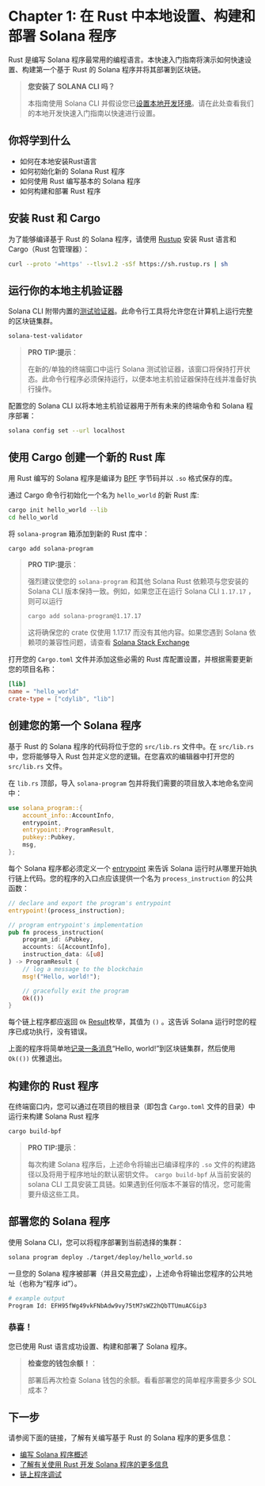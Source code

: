 # Chapter 1: 在 Rust 中本地设置、构建和部署 Solana 程序

Rust 是编写 Solana 程序最常用的编程语言。本快速入门指南将演示如何快速设置、构建第一个基于 Rust 的 Solana 程序并将其部署到区块链。

> **您安装了 SOLANA CLI 吗？**
>
> 本指南使用 Solana CLI 并假设您已[设置本地开发环境](https://solana.com/zh/developers/guides/getstarted/setup-local-development)。请在此处查看我们的本地开发快速入门指南以快速进行设置。

## 你将学到什么

- 如何在本地安装Rust语言
- 如何初始化新的 Solana Rust 程序
- 如何使用 Rust 编写基本的 Solana 程序
- 如何构建和部署 Rust 程序

## 安装 Rust 和 Cargo

为了能够编译基于 Rust 的 Solana 程序，请使用 [Rustup](https://rustup.rs/) 安装 Rust 语言和 Cargo（Rust 包管理器）：

```bash
curl --proto '=https' --tlsv1.2 -sSf https://sh.rustup.rs | sh
```

## 运行你的本地主机验证器

Solana CLI 附带内置的[测试验证器](https://docs.solanalabs.com/cli/examples/test-validator)。此命令行工具将允许您在计算机上运行完整的区块链集群。

```bash
solana-test-validator
```

> **PRO TIP:提示**：
>
> 在新的/单独的终端窗口中运行 Solana 测试验证器，该窗口将保持打开状态。此命令行程序必须保持运行，以便本地主机验证器保持在线并准备好执行操作。

配置您的 Solana CLI 以将本地主机验证器用于所有未来的终端命令和 Solana 程序部署：

```bash
solana config set --url localhost
```

## 使用 Cargo 创建一个新的 Rust 库

用 Rust 编写的 Solana 程序是编译为 [BPF](https://solana.com/docs/programs/faq#berkeley-packet-filter-bpf) 字节码并以 `.so` 格式保存的库。

通过 Cargo 命令行初始化一个名为 `hello_world` 的新 Rust 库:

```bash
cargo init hello_world --lib
cd hello_world
```

将 `solana-program` 箱添加到新的 Rust 库中：

```bash
cargo add solana-program
```

> **PRO TIP:提示**：
>
> 强烈建议使您的 `solana-program` 和其他 Solana Rust 依赖项与您安装的 Solana CLI 版本保持一致。例如，如果您正在运行 Solana CLI `1.17.17` ，则可以运行
>
> ```bash
> cargo add solana-program@1.17.17
> ```
>
> 这将确保您的 crate 仅使用 1.17.17 而没有其他内容。如果您遇到 Solana 依赖项的兼容性问题，请查看 [Solana Stack Exchange](https://solana.stackexchange.com/questions/9798/how-do-i-fix-package-solana-program-v1-18-0-cannot-be-built-because-it-requires/9799#9799)

打开您的 `Cargo.toml` 文件并添加这些必需的 Rust 库配置设置，并根据需要更新您的项目名称：

```toml
[lib]
name = "hello_world"
crate-type = ["cdylib", "lib"]
```

## 创建您的第一个 Solana 程序

基于 Rust 的 Solana 程序的代码将位于您的 `src/lib.rs` 文件中。在 `src/lib.rs` 中，您将能够导入 Rust 包并定义您的逻辑。在您喜欢的编辑器中打开您的 `src/lib.rs` 文件。

在 `lib.rs` 顶部，导入 `solana-program` 包并将我们需要的项目放入本地命名空间中：

```rust
use solana_program::{
    account_info::AccountInfo,
    entrypoint,
    entrypoint::ProgramResult,
    pubkey::Pubkey,
    msg,
};
```

每个 Solana 程序都必须定义一个 [entrypoint](https://solana.com/docs/programs/lang-rust#program-entrypoint) 来告诉 Solana 运行时从哪里开始执行链上代码。您的程序的入口点应该提供一个名为 `process_instruction` 的公共函数：

```rust
// declare and export the program's entrypoint
entrypoint!(process_instruction);

// program entrypoint's implementation
pub fn process_instruction(
    program_id: &Pubkey,
    accounts: &[AccountInfo],
    instruction_data: &[u8]
) -> ProgramResult {
    // log a message to the blockchain
    msg!("Hello, world!");

    // gracefully exit the program
    Ok(())
}
```

每个链上程序都应返回 `Ok` [Result](https://doc.rust-lang.org/std/result/)枚举，其值为 `()` 。这告诉 Solana 运行时您的程序已成功执行，没有错误。

上面的程序将简单地[记录一条消息](https://solana.com/docs/programs/debugging#logging)“Hello, world!”到区块链集群，然后使用 `Ok(())` 优雅退出。

## 构建你的 Rust 程序

在终端窗口内，您可以通过在项目的根目录（即包含 `Cargo.toml` 文件的目录）中运行来构建 Solana Rust 程序

```bash
cargo build-bpf
```

> **PRO TIP:提示**：
>
> 每次构建 Solana 程序后，上述命令将输出已编译程序的 `.so` 文件的构建路径以及将用于程序地址的默认密钥文件。 `cargo build-bpf` 从当前安装的 solana CLI 工具安装工具链。如果遇到任何版本不兼容的情况，您可能需要升级这些工具。

## 部署您的 Solana 程序

使用 Solana CLI，您可以将程序部署到当前选择的集群：

```bash
solana program deploy ./target/deploy/hello_world.so
```

一旦您的 Solana 程序被部署（并且交易[完成](https://docs.solanalabs.com/consensus/commitments)），上述命令将输出您程序的公共地址（也称为“程序 id”）。

```bash
# example output
Program Id: EFH95fWg49vkFNbAdw9vy75tM7sWZ2hQbTTUmuACGip3
```

### 恭喜！

您已使用 Rust 语言成功设置、构建和部署了 Solana 程序。

> **检查您的钱包余额！**：
>
> 部署后再次检查 Solana 钱包的余额。看看部署您的简单程序需要多少 SOL 成本？

## 下一步

请参阅下面的链接，了解有关编写基于 Rust 的 Solana 程序的更多信息：

- [编写 Solana 程序概述](https://solana.com/docs/programs)
- [了解有关使用 Rust 开发 Solana 程序的更多信息](https://solana.com/docs/programs/lang-rust)
- [链上程序调试](https://solana.com/docs/programs/debugging)
